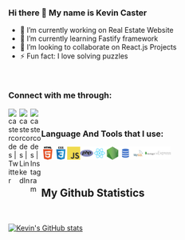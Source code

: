 ### Hi there 👋 My name is Kevin Caster



- 🔭 I’m currently working on Real Estate Website
- 🌱 I’m currently learning Fastify framework
- 👯 I’m looking to collaborate on React.js Projects
- ⚡ Fun fact: I love solving puzzles
<br />

### Connect with me through:

[<img align="left" alt="castercodes | Twitter" width="22px" src="https://cdn.jsdelivr.net/npm/simple-icons@v3/icons/twitter.svg" />][mytwitter]
[<img align="left" alt="castercodes | LinkedIn" width="22px" src="https://cdn.jsdelivr.net/npm/simple-icons@v3/icons/linkedin.svg" />][mylinkedin]
[<img align="left" alt="castercodes | Instagram" width="22px" src="https://cdn.jsdelivr.net/npm/simple-icons@v3/icons/facebook.svg" />][myfacebook]


<br />


### Language And Tools that I use:


[<img align="left" alt="HTML5" width="26px" src="https://raw.githubusercontent.com/github/explore/80688e429a7d4ef2fca1e82350fe8e3517d3494d/topics/html/html.png" />][html5]
[<img align="left" alt="CSS3" width="26px" src="https://raw.githubusercontent.com/github/explore/80688e429a7d4ef2fca1e82350fe8e3517d3494d/topics/css/css.png" />][css3]
[<img align="left" alt="JavaScript" width="26px" src="https://raw.githubusercontent.com/github/explore/80688e429a7d4ef2fca1e82350fe8e3517d3494d/topics/javascript/javascript.png" />][Javascript]
[<img align="left" alt="PHP" width="26px" src="https://raw.githubusercontent.com/github/explore/80688e429a7d4ef2fca1e82350fe8e3517d3494d/topics/php/php.png" />][php]
[<img align="left" alt="React" width="26px" src="https://raw.githubusercontent.com/github/explore/80688e429a7d4ef2fca1e82350fe8e3517d3494d/topics/react/react.png" />][react]
[<img align="left" alt="Node.js" width="26px" src="https://raw.githubusercontent.com/github/explore/80688e429a7d4ef2fca1e82350fe8e3517d3494d/topics/nodejs/nodejs.png" />][node]
[<img align="left" alt="SQL" width="26px" src="https://raw.githubusercontent.com/github/explore/80688e429a7d4ef2fca1e82350fe8e3517d3494d/topics/sql/sql.png" />][sql]
[<img align="left" alt="MySQL" width="26px" src="https://raw.githubusercontent.com/github/explore/80688e429a7d4ef2fca1e82350fe8e3517d3494d/topics/mysql/mysql.png" />][sql]
[<img align="left" alt="MongoDB" width="26px" src="https://raw.githubusercontent.com/github/explore/80688e429a7d4ef2fca1e82350fe8e3517d3494d/topics/mongodb/mongodb.png" />][mongo]
[<img align="left" alt="MongoDB" width="26px" src="https://raw.githubusercontent.com/github/explore/80688e429a7d4ef2fca1e82350fe8e3517d3494d/topics/express/express.png" />][express]
<br />
<br />
<br />
## My Github Statistics

<br />

[![Kevin's GitHub stats](https://github-readme-stats.vercel.app/api?username=castercodes)](https://github.com/anuraghazra/github-readme-stats)

[mytwitter]: https://twitter.com/CasterKno
[myfacebook]: https://www.facebook.com/kevin.caster.9655
[mylinkedin]: https://www.linkedin.com/in/kevin-caster-611431201/
[html5]:https://html5.org/
[css3]:https://www.w3.org/Style/CSS/Overview.en.html
[Javascript]:https://www.javascript.com/
[php]:https://www.php.net/
[react]:https://reactjs.org/
[node]:https://nodejs.org/en/
[sql]:https://www.mysql.com/
[mongo]:https://www.mongodb.com/
[express]:https://expressjs.com/


